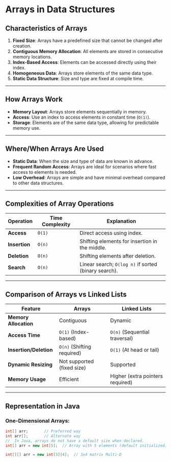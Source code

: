 # Arrays in Data Structures

## Characteristics of Arrays
1. **Fixed Size**: Arrays have a predefined size that cannot be changed after creation.
2. **Contiguous Memory Allocation**: All elements are stored in consecutive memory locations.
3. **Index-Based Access**: Elements can be accessed directly using their index.
4. **Homogeneous Data**: Arrays store elements of the same data type.
5. **Static Data Structure**: Size and type are fixed at compile time.

---

## How Arrays Work
- **Memory Layout**: Arrays store elements sequentially in memory.
- **Access**: Use an index to access elements in constant time (`O(1)`).
- **Storage**: Elements are of the same data type, allowing for predictable memory use.

---

## Where/When Arrays Are Used
- **Static Data**: When the size and type of data are known in advance.
- **Frequent Random Access**: Arrays are ideal for scenarios where fast access to elements is needed.
- **Low Overhead**: Arrays are simple and have minimal overhead compared to other data structures.

---

## Complexities of Array Operations

| Operation      | Time Complexity | Explanation                                  |
|----------------|-----------------|----------------------------------------------|
| **Access**     | `O(1)`          | Direct access using index.                  |
| **Insertion**  | `O(n)`          | Shifting elements for insertion in the middle. |
| **Deletion**   | `O(n)`          | Shifting elements after deletion.           |
| **Search**     | `O(n)`          | Linear search; `O(log n)` if sorted (binary search). |

---

## Comparison of Arrays vs Linked Lists

| Feature                | Arrays                           | Linked Lists                     |
|------------------------|-----------------------------------|-----------------------------------|
| **Memory Allocation**  | Contiguous                       | Dynamic                          |
| **Access Time**        | `O(1)` (Index-based)             | `O(n)` (Sequential traversal)    |
| **Insertion/Deletion** | `O(n)` (Shifting required)       | `O(1)` (At head or tail)         |
| **Dynamic Resizing**   | Not supported (fixed size)       | Supported                        |
| **Memory Usage**       | Efficient                        | Higher (extra pointers required) |

---

## Representation in Java

### One-Dimensional Arrays:
```java
int[] arr;       // Preferred way
int arr[];       // Alternate way
//  In Java, arrays do not have a default size when declared.
int[] arr = new int[5];  // Array with 5 elements (default initialized)

int[][] arr = new int[3][4];  // 3x4 matrix Multi-D